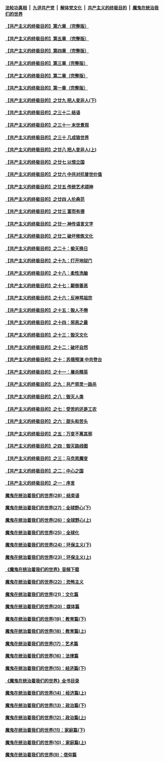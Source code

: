 ####  [法轮功真相](../../../../basic/blob/master/README.md?t=07052231) &nbsp;|&nbsp; [九评共产党](../../../../9ping.md/blob/master/README.md?t=07052231) &nbsp;|&nbsp; [解体党文化](../../../../jtdwh.md/blob/master/README.md?t=07052231)  &nbsp;|&nbsp; [共产主义的终极目的](../../../../gczydzjmd.md/blob/master/README.md?t=07052231) &nbsp;|&nbsp; [魔鬼在统治我们的世界](../../../../mgztzwmdsj.md/blob/master/README.md?t=07052231) 

#### [【共产主义的终极目的】第六章 （完整版）](../pages/nsc422/n11428913.md?t=07052231) 

#### [【共产主义的终极目的】第五章 （完整版）](../pages/nsc422/n11428912.md?t=07052231) 

#### [【共产主义的终极目的】第四章 （完整版）](../pages/nsc422/n11428907.md?t=07052231) 

#### [【共产主义的终极目的】第三章（完整版）](../pages/nsc422/n11428848.md?t=07052231) 

#### [【共产主义的终极目的】第二章（完整版）](../pages/nsc422/n11428831.md?t=07052231) 

#### [【共产主义的终极目的】第一章（完整版）](../pages/nsc422/n11417651.md?t=07052231) 

#### [【共产主义的终极目的】之廿九 把人变非人(下)](../pages/nsc422/n11344140.md?t=07052231) 

#### [【共产主义的终极目的】之三十二 结语](../pages/nsc422/n11360535.md?t=07052231) 

#### [【共产主义的终极目的】之三十一 末世景观](../pages/nsc422/n11351129.md?t=07052231) 

#### [【共产主义的终极目的】之三十 几成狼世界](../pages/nsc422/n11348280.md?t=07052231) 

#### [【共产主义的终极目的】之廿八 把人变非人(上)](../pages/nsc422/n11340492.md?t=07052231) 

#### [【共产主义的终极目的】之廿七 以恨立国](../pages/nsc422/n11336944.md?t=07052231) 

#### [【共产主义的终极目的】之廿六 中共对抗普世价值](../pages/nsc422/n11324785.md?t=07052231) 

#### [【共产主义的终极目的】之廿五 传统艺术颂神](../pages/nsc422/n11296396.md?t=07052231) 

#### [【共产主义的终极目的】之廿四 人伦典范](../pages/nsc422/n11296397.md?t=07052231) 

#### [【共产主义的终极目的】之廿三 富而有德](../pages/nsc422/n11283598.md?t=07052231) 

#### [【共产主义的终极目的】之廿一 神传语言文字](../pages/nsc422/n11263265.md?t=07052231) 

#### [【共产主义的终极目的】之廿二 破坏修炼文化](../pages/nsc422/n11245728.md?t=07052231) 

#### [【共产主义的终极目的】之二十：偷天换日](../pages/nsc422/n11238846.md?t=07052231) 

#### [【共产主义的终极目的】之十九：打开地狱门](../pages/nsc422/n11206376.md?t=07052231) 

#### [【共产主义的终极目的】之十八：柔性洗脑](../pages/nsc422/n11199994.md?t=07052231) 

#### [【共产主义的终极目的】之十七：颠倒善恶](../pages/nsc422/n11179782.md?t=07052231) 

#### [【共产主义的终极目的】之十六：反神骂祖宗](../pages/nsc422/n11166798.md?t=07052231) 

#### [【共产主义的终极目的】之十五：毁人不倦](../pages/nsc422/n11166792.md?t=07052231) 

#### [【共产主义的终极目的】之十四：邪恶之最](../pages/nsc422/n11150249.md?t=07052231) 

#### [【共产主义的终极目的】之十三：毁灭文化](../pages/nsc422/n11135227.md?t=07052231) 

#### [【共产主义的终极目的】之十二：破坏自然](../pages/nsc422/n11135214.md?t=07052231) 

#### [【共产主义的终极目的】之十：苏俄预演 中共登台](../pages/nsc422/n11118424.md?t=07052231) 

#### [【共产主义的终极目的】之十一：屠杀精英](../pages/nsc422/n11118442.md?t=07052231) 

#### [【共产主义的终极目的】之九：共产邪灵一路杀](../pages/nsc422/n11114139.md?t=07052231) 

#### [【共产主义的终极目的】之八：毁灭人类](../pages/nsc422/n11108503.md?t=07052231) 

#### [【共产主义的终极目的】之七：受苦的还是工农](../pages/nsc422/n11101809.md?t=07052231) 

#### [【共产主义的终极目的】之六：甜头和苦头](../pages/nsc422/n11096971.md?t=07052231) 

#### [【共产主义的终极目的】之五：万变不离其邪](../pages/nsc422/n11091285.md?t=07052231) 

#### [【共产主义的终极目的】之四：毁灭路线图](../pages/nsc422/n11086284.md?t=07052231) 

#### [【共产主义的终极目的】之三：马克思魔变](../pages/nsc422/n11061941.md?t=07052231) 

#### [【共产主义的终极目的】之二：中心之国](../pages/nsc422/n11047728.md?t=07052231) 

#### [【共产主义的终极目的】之一：序言](../pages/nsc422/n11086077.md?t=07052231) 

#### [魔鬼在统治着我们的世界(28)：结束语](../pages/nsc422/n10936246.md?t=07052231) 

#### [魔鬼在统治着我们的世界(27)：全球野心(下)](../pages/nsc422/n10928319.md?t=07052231) 

#### [魔鬼在统治着我们的世界(26)：全球野心(上)](../pages/nsc422/n10900318.md?t=07052231) 

#### [魔鬼在统治着我们的世界(25)：全球化](../pages/nsc422/n10788205.md?t=07052231) 

#### [魔鬼在统治着我们的世界(24)：环保主义(下)](../pages/nsc422/n10695307.md?t=07052231) 

#### [魔鬼在统治着我们的世界(23)：环保主义(上)](../pages/nsc422/n10688613.md?t=07052231) 

#### [《魔鬼在统治着我们的世界》音频下载](../pages/nsc422/n10635553.md?t=07052231) 

#### [魔鬼在统治着我们的世界(22)：恐怖主义](../pages/nsc422/n10614727.md?t=07052231) 

#### [魔鬼在统治着我们的世界(21)：文化篇](../pages/nsc422/n10597706.md?t=07052231) 

#### [魔鬼在统治着我们的世界(20)：媒体篇](../pages/nsc422/n10586579.md?t=07052231) 

#### [魔鬼在统治着我们的世界(19)：教育篇(下)](../pages/nsc422/n10564808.md?t=07052231) 

#### [魔鬼在统治着我们的世界(18)：教育篇(上)](../pages/nsc422/n10526970.md?t=07052231) 

#### [魔鬼在统治着我们的世界(17)：艺术篇](../pages/nsc422/n10499093.md?t=07052231) 

#### [魔鬼在统治着我们的世界(16)：法律篇](../pages/nsc422/n10485969.md?t=07052231) 

#### [魔鬼在统治着我们的世界(15)：经济篇(下)](../pages/nsc422/n10469975.md?t=07052231) 

#### [《魔鬼在统治着我们的世界》全书目录](../pages/nsc422/n10464261.md?t=07052231) 

#### [魔鬼在统治着我们的世界(14)：经济篇(上)](../pages/nsc422/n10457370.md?t=07052231) 

#### [魔鬼在统治着我们的世界(13)：政治篇(下)](../pages/nsc422/n10448270.md?t=07052231) 

#### [魔鬼在统治着我们的世界(12)：政治篇(上)](../pages/nsc422/n10444576.md?t=07052231) 

#### [魔鬼在统治着我们的世界(11)：家庭篇(下)](../pages/nsc422/n10440961.md?t=07052231) 

#### [魔鬼在统治着我们的世界(10)：家庭篇(上)](../pages/nsc422/n10435448.md?t=07052231) 

#### [魔鬼在统治着我们的世界(9)：信仰篇](../pages/nsc422/n10432159.md?t=07052231) 

